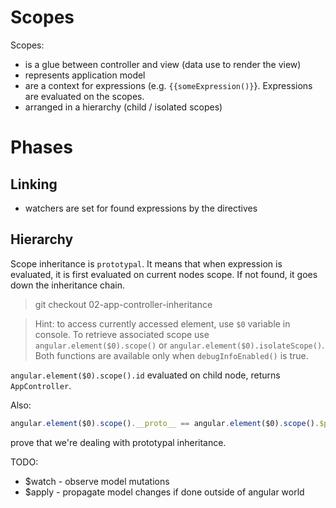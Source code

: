 # Scopes

Scopes:
- is a glue between controller and view (data use to render the view)
- represents application model
- are a context for expressions (e.g. `{{someExpression()}`}. Expressions are evaluated on the scopes.
- arranged in a hierarchy (child / isolated scopes)

# Phases

## Linking

- watchers are set for found expressions by the directives

## Hierarchy

Scope inheritance is `prototypal`. It means that when expression is evaluated, it is first evaluated on current nodes scope. If not found, it goes down the inheritance chain.

> git checkout 02-app-controller-inheritance

> Hint: to access currently accessed element, use `$0` variable in console. To retrieve associated scope use `angular.element($0).scope()` or `angular.element($0).isolateScope()`. Both functions are available only when `debugInfoEnabled()` is true.

`angular.element($0).scope().id` evaluated on child node, returns `AppController`.

Also: 

``` javascript
angular.element($0).scope().__proto__ == angular.element($0).scope().$parent
```

prove that we're dealing with prototypal inheritance.

TODO: 

- $watch - observe model mutations
- $apply - propagate model changes if done outside of angular world

